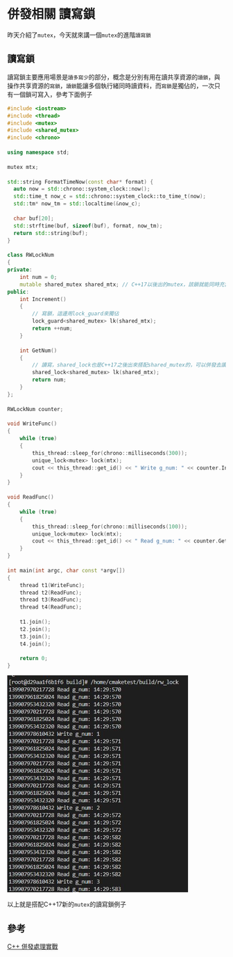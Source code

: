 # 併發相關 讀寫鎖

昨天介紹了`mutex`，今天就來講一個`mutex`的進階`讀寫鎖`

## 讀寫鎖

讀寫鎖主要應用場景是`讀多寫少`的部分，概念是分別有用在讀共享資源的`讀鎖`，與操作共享資源的`寫鎖`，`讀鎖`能讓多個執行緒同時讀資料，而`寫鎖`是獨佔的，一次只有一個鎖可寫入，參考下面例子

```cpp
#include <iostream>
#include <thread>
#include <mutex>
#include <shared_mutex>
#include <chrono>

using namespace std;

mutex mtx;

std::string FormatTimeNow(const char* format) {
  auto now = std::chrono::system_clock::now();
  std::time_t now_c = std::chrono::system_clock::to_time_t(now);
  std::tm* now_tm = std::localtime(&now_c);

  char buf[20];
  std::strftime(buf, sizeof(buf), format, now_tm);
  return std::string(buf);
}

class RWLockNum
{
private:
    int num = 0;
    mutable shared_mutex shared_mtx; // C++17以後出的mutex，該鎖就能同時充當讀鎖與寫鎖
public:
    int Increment()
    {
        // 寫鎖，這邊用lock_guard來獨佔
        lock_guard<shared_mutex> lk(shared_mtx);
        return ++num;
    }

    int GetNum()
    {
        // 讀寫，shared_lock也是C++17之後出來搭配shared_mutex的，可以併發去讀取數據
        shared_lock<shared_mutex> lk(shared_mtx);
        return num;
    }
};

RWLockNum counter;

void WriteFunc()
{
    while (true)
    {
        this_thread::sleep_for(chrono::milliseconds(300));
        unique_lock<mutex> lock(mtx);
        cout << this_thread::get_id() << " Write g_num: " << counter.Increment() << endl;
    }
}

void ReadFunc()
{
    while (true)
    {
        this_thread::sleep_for(chrono::milliseconds(100));
        unique_lock<mutex> lock(mtx);
        cout << this_thread::get_id() << " Read g_num: " << counter.GetNum() << endl;
    }
}

int main(int argc, char const *argv[])
{
    thread t1(WriteFunc);
    thread t2(ReadFunc);
    thread t3(ReadFunc);
    thread t4(ReadFunc);

    t1.join();
    t2.join();
    t3.join();
    t4.join();

    return 0;
}
```

![rwlock](./rwlock.JPG)

以上就是搭配C++17新的`mutex`的讀寫鎖例子

## 參考

[C++ 併發處理實戰](https://www.tenlong.com.tw/products/9786263240032?list_name=srh)
